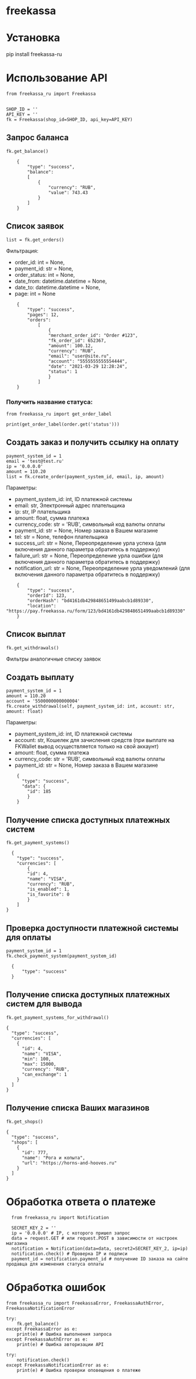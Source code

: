 # freekassa

# Установка

pip install freekassa-ru

# Использование API

```
from freekassa_ru import Freekassa


SHOP_ID = ''
API_KEY = ''
fk = Freekassa(shop_id=SHOP_ID, api_key=API_KEY)
```

## Запрос баланса

```
fk.get_balance() 
```

```
    {
        "type": "success",
        "balance": 
        [
            {
                "currency": "RUB",
                "value": 743.43
            }
        ]
    }
```

## Список заявок

```
list = fk.get_orders()
```

Фильтрация:

- order_id: int = None,
- payment_id: str = None,
- order_status: int = None,
- date_from: datetime.datetime = None,
- date_to: datetime.datetime = None,
- page: int = None

```
    {
        "type": "success",
        "pages": 12,
        "orders": 
            [
                {
                "merchant_order_id": "Order #123",
                "fk_order_id": 652367,
                "amount": 100.12,
                "currency": "RUB",
                "email": "user@site.ru",
                "account": "5555555555554444",
                "date": "2021-03-29 12:28:24",
                "status": 1
                }
            ]
    }
```

### Получить название статуса:

```
from freekassa_ru import get_order_label

print(get_order_label(order.get('status')))
```

## Создать заказ и получить ссылку на оплату

```
payment_system_id = 1
email = 'test@test.ru'
ip = '0.0.0.0'
amount = 110.20
list = fk.create_order(payment_system_id, email, ip, amount)
```

Параметры:

- payment_system_id: int, ID платежной системы
- email: str, Электронный адрес плательщика
- ip: str, IP плательщика
- amount: float, сумма платежа
- currency_code: str = 'RUB', символьный код валюты оплаты
- payment_id: str = None, Номер заказа в Вашем магазине
- tel: str = None, телефон плательщика
- success_url: str = None, Переопределение урла успеха (для включения данного параметра обратитесь в поддержку)
- failure_url: str = None, Переопределение урла ошибки (для включения данного параметра обратитесь в поддержку)
- notification_url: str = None, Переопределение урла уведомлений (для включения данного параметра обратитесь в
  поддержку)

```
    {
        "type": "success",
        "orderId": 123,
        "orderHash": "bd4161db429848651499aabcb1d89330",
        "location": "https://pay.freekassa.ru/form/123/bd4161db429848651499aabcb1d89330"
    }
```

## Список выплат

```
fk.get_withdrawals()
```

Фильтры аналогичные списку заявок

## Создать выплату

```
payment_system_id = 1
amount = 110.20
account = '5500000000000004'
fk.create_withdrawal(self, payment_system_id: int, account: str, amount: float)
```

Параметры:

- payment_system_id: int, ID платежной системы
- account: str, Кошелек для зачисления средств (при выплате на FKWallet вывод осуществляется только на свой аккаунт)
- amount: float, сумма платежа
- currency_code: str = 'RUB', символьный код валюты оплаты
- payment_id: str = None, Номер заказа в Вашем магазине

```
    {
      "type": "success",
      "data": {
        "id": 185
        }
    }
```

## Получение списка доступных платежных систем

```
fk.get_payment_systems() 
```

```
  {
    "type": "success",
    "currencies": [
        {
        "id": 4,
        "name": "VISA",
        "currency": "RUB",
        "is_enabled": 1,
        "is_favorite": 0
        }
    ]
}
```

## Проверка доступности платежной системы для оплаты

```
payment_system_id = 1
fk.check_payment_system(payment_system_id)
```

```
  {
      "type": "success"
  }
```

## Получение списка доступных платежных систем для вывода

```
fk.get_payment_systems_for_withdrawal() 
```

```
{
  "type": "success",
  "currencies": [
    {
      "id": 4,
      "name": "VISA",
      "min": 100,
      "max": 15000,
      "currency": "RUB",
      "can_exchange": 1
    }
  ]
}
```

## Получение списка Ваших магазинов

```
fk.get_shops() 
```

```
{
  "type": "success",
  "shops": [
    {
      "id": 777,
      "name": "Рога и копыта",
      "url": "https://horns-and-hooves.ru"
    }
  ]
}
```

# Обработка ответа о платеже

```
  from freekassa_ru import Notification
  
  SECRET_KEY_2 = ''
  ip = '0.0.0.0' # IP, с которого пришел запрос
  data = request.GET # или request.POST в зависимости от настроек магазина
  notification = Notification(data=data, secret2=SECRET_KEY_2, ip=ip)
  notification.check() # Проверка IP и подписи
  payment_id = notification.payment_id # получение ID заказа на сайте продавца для изменения статуса оплаты
```

# Обработка ошибок

```
from freekassa_ru import FreekassaError, FreekassaAuthError, FreekassaNotificationError

try:
    fk.get_balance()
except FreekassaError as e:
    print(e) # Ошибка выполнения запроса
except FreekassaAuthError as e:
    print(e) # Ошибка авторизации API
    
try:
    notification.check()
except FreekassaNotificationError as e:
    print(e) # Ошибка проверки оповещения о платеже
```
